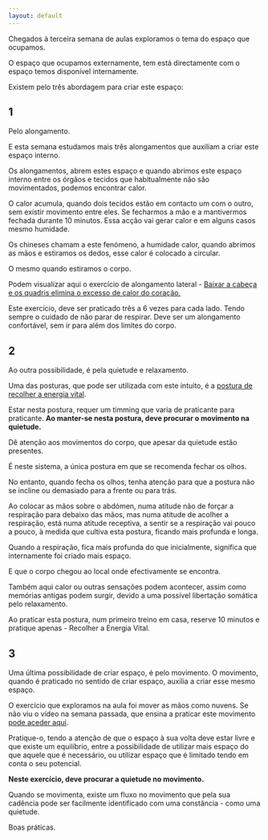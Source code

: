 ```yaml
---
layout: default
---
```

Chegados à terceira semana de aulas exploramos o tema do espaço que ocupamos. 

O espaço que ocupamos externamente, tem está directamente com o espaço temos disponível internamente. 

Existem pelo três abordagem para criar este espaço:

## 1 

Pelo alongamento. 

E esta semana estudamos mais três alongamentos que auxiliam a criar este espaço interno. 

Os alongamentos, abrem estes espaço e quando abrimos este espaço interno entre os órgãos e tecidos que habitualmente não são movimentados, podemos encontrar calor.

O calor acumula, quando dois tecidos estão em contacto um com o outro, sem existir movimento entre eles. Se fecharmos a mão e a mantivermos fechada durante 10 minutos. Essa acção vai gerar calor e em alguns casos mesmo humidade. 

Os chineses chamam a este fenómeno, a humidade calor, quando abrimos as mãos e estiramos os dedos, esse calor é colocado a circular.

O mesmo quando estiramos o corpo. 

Podem visualizar aqui o exercício de alongamento lateral - [Baixar a cabeça e os quadris elimina o excesso de calor do coração.](http://ck-language.s3.amazonaws.com/_daoyin/bdj5-v2.mp4)

Este exercício, deve ser praticado três a 6 vezes para cada lado. Tendo sempre o cuidado de não parar de respirar. Deve ser um alongamento confortável, sem ir para além dos limites do corpo. 

## 2

Ao outra possibilidade, é pela quietude e relaxamento. 

Uma das posturas, que pode ser utilizada com este intuito, é a [postura de recolher a energia vital](http://ck-language.s3.amazonaws.com/recolherochi2.jpg). 

Estar nesta postura, requer um timming que varia de praticante para praticante. 
**Ao manter-se nesta postura, deve procurar o movimento na quietude.** 

Dê atenção aos movimentos do corpo, que apesar da quietude estão presentes.

É neste sistema, a única postura em que se recomenda fechar os olhos. 

No entanto, quando fecha os olhos, tenha atenção para que a postura não se incline ou demasiado para a frente ou para trás.

Ao colocar as mãos sobre o abdómen, numa atitude não de forçar a respiração para debaixo das mãos, mas numa atitude de acolher a respiração, está numa atitude receptiva, a sentir se a respiração vai pouco a pouco, à medida que cultiva esta postura, ficando mais profunda e longa. 

Quando a respiração, fica mais profunda do que inicialmente, significa que internamente foi criado mais espaço. 

E que o corpo chegou ao local onde efectivamente se encontra. 

Também aqui calor ou outras sensações podem acontecer, assim como memórias antigas podem surgir, devido a uma possível libertação somática pelo relaxamento. 

Ao praticar esta postura, num primeiro treino em casa, reserve 10 minutos e pratique apenas - Recolher a Energia Vital.

## 3 

Uma última possibilidade de criar espaço, é pelo movimento. O movimento, quando é praticado no sentido de criar espaço, auxilia a criar esse mesmo espaço. 

O exercício que exploramos na aula foi mover as mãos como nuvens. Se não viu o vídeo na semana passada, que ensina a praticar este movimento [pode aceder aqui](http://ck-language.s3.amazonaws.com/exercicios/HowtoClowdhands.mp4). 

Pratique-o, tendo a atenção de que o espaço à sua volta deve estar livre e que existe um equilíbrio, entre a possibilidade de utilizar mais espaço do que aquele que é necessário, ou utilizar espaço que é limitado tendo em conta o 
seu potencial.

**Neste exercício, deve procurar a quietude no movimento.**

Quando se movimenta, existe um fluxo no movimento que pela sua cadência pode ser facilmente identificado com uma constância - como uma quietude. 

Boas práticas.
